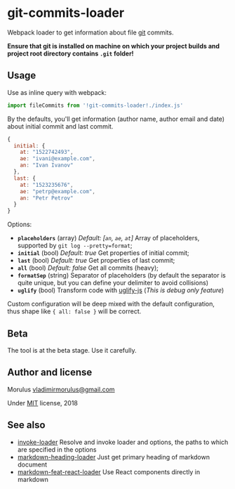 git-commits-loader
==

Webpack loader to get information about file [git](https://git-scm.com/) commits.

**Ensure that git is installed on machine on which your project builds and project root directory contains `.git` folder!**

Usage
--

Use as inline query with webpack:
```js
import fileCommits from '!git-commits-loader!./index.js'
```

By the defaults, you'll get information (author name, author email and date) about initial commit and last commit.

```js
{
  initial: {
    at: "1522742493",
    ae: "ivani@example.com",
    an: "Ivan Ivanov"
  },
  last: {
    at: "1523235676",
    ae: "petrp@example.com",
    an: "Petr Petrov"
  }
}
```

Options:

- **`placeholders`** (array) _Default: [`an`, `ae`, `at`]_ Array of placeholders, supported by `git log --pretty=format`;
- **`initial`** (bool) _Default: true_ Get properties of initial commit;
- **`last`** (bool) _Default: true_ Get properties of last commit;
- **`all`** (bool) _Default: false_ Get all commits (heavy);
- **`formatSep`** (string) Separator of placeholders (by default the separator is quite unique, but you can define your delimiter to avoid collisions)
- **`uglify`** (bool) Transform code with [uglify-js](https://www.npmjs.com/package/uglify-js) (*This is debug only feature*)

Custom configuration will be deep mixed with the default configuration, thus shape like `{ all: false }` will be correct.

Beta
--

The tool is at the beta stage. Use it carefully.

Author and license
--

Morulus <vladimirmorulus@gmail.com>

Under [MIT](./LICENSE) license, 2018

See also
--

- [invoke-loader](https://github.com/morulus/invoke-loader) Resolve and invoke loader and options, the paths to which are specified in the options
- [markdown-heading-loader](https://github.com/morulus/markdown-heading-loader) Just get primary heading of markdown document
- [markdown-feat-react-loader](https://github.com/morulus/markdown-feat-react-loader) Use React components directly in markdown

